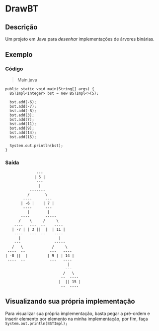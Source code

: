 # DrawBT

## Descrição
Um projeto em Java para *desenhar* implementações de árvores binárias.

## Exemplo

### Código
> Main.java
```
public static void main(String[] args) {
  BSTImpl<Integer> bst = new BSTImpl<>(5);

  bst.add(-6);
  bst.add(-7);
  bst.add(-8);
  bst.add(3);
  bst.add(7);
  bst.add(11);
  bst.add(9);
  bst.add(14);
  bst.add(15);

  System.out.println(bst);
}
```

### Saída

```
              ---                 
             | 5 |                
              ---                 
               |                  
           -------                
          /       \               
        ----      ---             
       | -6 |    | 7 |            
        ----      ---             
          |        |              
       ----       -----           
      /    \     /     \          
    ----   ---  --    ----        
   | -7 | | 3 ||  |  | 11 |       
    ----   ---  --    ----        
      |                 |         
    ---               -----       
   /   \             /     \      
 ----  --           ---   ----    
| -8 ||  |         | 9 | | 14 |   
 ----  --           ---   ----    
                            |     
                           ---    
                          /   \   
                         --  ---- 
                        |  || 15 |
                         --  ---- 
```

## Visualizando sua própria implementação

Para visualizar sua própria implementação, basta pegar a pré-ordem e inserir elemento por elemento na minha implementação, por fim, faça `System.out.println(BSTImpl);`
